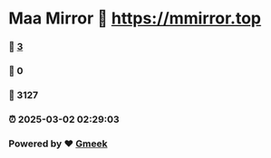 # Maa Mirror :link: https://mmirror.top 
### :page_facing_up: [3](https://mmirror.top/tag.html) 
### :speech_balloon: 0 
### :hibiscus: 3127 
### :alarm_clock: 2025-03-02 02:29:03 
### Powered by :heart: [Gmeek](https://github.com/Meekdai/Gmeek)
